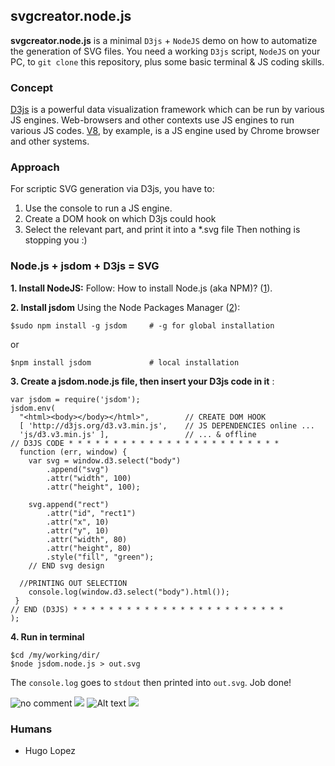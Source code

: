## svgcreator.node.js
**svgcreator.node.js** is a minimal `D3js` + `NodeJS` demo on how to automatize the generation of SVG files. You need a working `D3js` script, `NodeJS` on your PC, to `git clone` this repository, plus some basic terminal & JS coding skills.

### Concept
[D3js](http://d3js.org/d3.v3.min.js) is a powerful data visualization framework which can be run by various JS engines. Web-browsers and other contexts use JS engines to run various JS codes. [V8](https://en.wikipedia.org/wiki/V8_(JavaScript_engine)), by example, is a JS engine used by Chrome browser and other systems. 

### Approach
For scriptic SVG generation via D3js, you have to: 
1. Use the console to run a JS engine.
2. Create a DOM hook on which D3js could hook
3. Select the relevant part, and print it into a *.svg file
Then nothing is stopping you :)

### Node.js + jsdom + D3js = SVG

**1. Install NodeJS:**
Follow: How to install Node.js (aka NPM)? ([1](http://howtonode.org/how-to-install-nodejs)).

**2. Install jsdom**
Using the Node Packages Manager ([2](https://github.com/tmpvar/jsdom#install)):

    $sudo npm install -g jsdom     # -g for global installation
or

    $npm install jsdom             # local installation

**3. Create a jsdom.node.js file, then insert your D3js code in it** :

    var jsdom = require('jsdom');
    jsdom.env(
      "<html><body></body></html>",        // CREATE DOM HOOK
      [ 'http://d3js.org/d3.v3.min.js',    // JS DEPENDENCIES online ...
      'js/d3.v3.min.js' ],                 // ... & offline
    // D3JS CODE * * * * * * * * * * * * * * * * * * * * * * * *
      function (err, window) {
        var svg = window.d3.select("body")
            .append("svg")
            .attr("width", 100)
            .attr("height", 100);

        svg.append("rect")
            .attr("id", "rect1")
            .attr("x", 10)
            .attr("y", 10)
            .attr("width", 80)
            .attr("height", 80)
            .style("fill", "green");
        // END svg design

      //PRINTING OUT SELECTION
        console.log(window.d3.select("body").html());
     }
    // END (D3JS) * * * * * * * * * * * * * * * * * * * * * * * *
    );

**4. Run in terminal** 
    
    $cd /my/working/dir/
    $node jsdom.node.js > out.svg

The `console.log` goes to `stdout` then printed into `out.svg`. Job done!

![no comment](https://rawgithub.com/hugolpz/svgcreator.node.js/master/out.svg)
<img src="https://rawgithub.com/hugolpz/svgcreator.node.js/master/out.svg">
![Alt text](http://potherca.github.io/StackOverflow/question.13808020.include-an-svg-hosted-on-github-in-markdown/controllers_brief.svg)
<img src="http://potherca.github.io/StackOverflow/question.13808020.include-an-svg-hosted-on-github-in-markdown/controllers_brief.svg">

### Humans

- Hugo Lopez